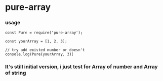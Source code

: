 # pure-array
### usage


```
const Pure = require('pure-array');

const yourArray = [1, 2, 3];

// try add existed number or doesn't
console.log(Pure(yourArray, 3))
```

### It's still initial version, i just test for Array of number and Array of string
